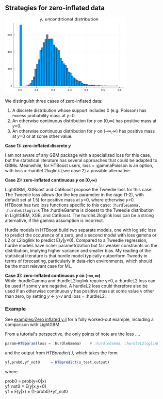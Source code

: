 
## Strategies for zero-inflated data

<img src="../assets/ZeroInflated.png" width="400" height="250">

We distinguish three cases of zero-inflated data:  
1) A discrete distribution whose support includes 0 (e.g. Poisson) has excess probability mass at *y*=0. 
2) An otherwise continuous distribution for *y* on (0,∞) has positive mass at *y*=0.
3) An otherwise continuous distribution for *y* on (-∞,∞) has positive mass at *y*=0 or at some other value. 

**Case 1): zero-inflated discrete *y***

I am not aware of any GBM package with a specialized loss for this case, but the statistical literature has several approaches that could be adapted to GBMs. Meanwhile, for HTBoost users, loss = :gammaPoisson is an option, with loss = :hurdleL2loglink (see case 2) a possible alternative.

**Case 2): zero-inflated continuous *y* on [0,∞)**

LightGBM, XGBoost and CatBoost propose the Tweedie loss for this case. The Tweedie loss allows (for the key parameter in the rage (1-2), with default set at 1.5) for positive mass at *y*=0, where otherwise *y*>0.  
HTBoost has two loss functions specific to this case:
    ```:hurdleGamma, :hurdleL2loglink```
The :hurdleGamma is closest to the Tweedie distribution in LightGBM, XGB, and CatBoost. The hurdleL2loglink loss can be a strong alternative, if the gamma assumption is incorrect.

Hurdle models in HTBoost build two separate models, one with logistic loss to predict
the occurence of a zero, and a second model with loss gamma or L2 or L2loglink to predict
E(*y*|*y*≠0). Compared to a Tweedie regression, hurdle models have richer parametrization but
far weaker constraints on the distribution, implying higher variance and smaller bias.
My reading of the statistical literature is that hurdle model typically outperform Tweedy in terms of
forecasting, particularly in data-rich environments, which should be the most relevant case for ML.  

**Case 3): zero-inflated continuous *y* on (-∞,∞)**  
While :hurdleGamma and :hurdleL2loglink require y≥0, a :hurdleL2 loss can be used if
some y are negative. A hurdleL2 loss could therefore also be used if an otherwise continuous
y has positive mass at some value v other than zero, by setting *y* <- *y-v* and loss = :hurdleL2.  


### Example 

See [examples/Zero inflated y.jl](../../../examples/Zero%20inflated%20y.jl) for a fully worked-out example, including a comparison with LightGBM. 

From a tutorial's perspective, the only points of note are the loss ....

```julia
param=HTBparam(loss = :hurdleGamma)    # :hurdleGamma, :hurdleL2loglink, :hurdleL2 
```

and the output from *HTBpredict( )*, which takes the form 

```julia
yf,prob0,yf_not0     = HTBpredict(x_test,output)
```
where

prob0 = prob(y=0|x)  
yf_not0 = E(y|x,y≠0)  
yf = E(y|x) = (1-prob0)*yf_not0

```